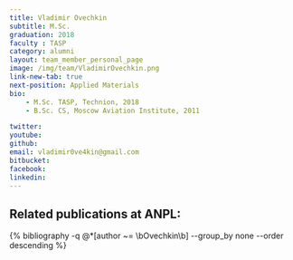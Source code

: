 ```yaml
---
title: Vladimir Ovechkin
subtitle: M.Sc. 
graduation: 2018
faculty : TASP
category: alumni
layout: team_member_personal_page
image: /img/team/VladimirOvechkin.png
link-new-tab: true
next-position: Applied Materials
bio:
    - M.Sc. TASP, Technion, 2018
    - B.Sc. CS, Moscow Aviation Institute, 2011

twitter: 
youtube: 
github: 
email: vladimir0ve4kin@gmail.com
bitbucket: 
facebook: 
linkedin:
---
```


## Related publications at ANPL:

{% bibliography -q @*[author ~= \bOvechkin\b] --group_by none --order descending %}

